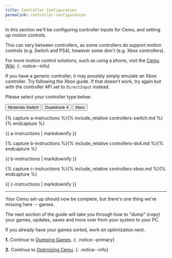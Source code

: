 ```yaml
---
title: Controller Configuration
permalink: controller-configuration
---
```


In this section we'll be configuring controller inputs for Cemu, and setting up motion controls.

This can vary between controllers, as some controllers _do_ support motion controls (e.g. Switch and PS4), however some don't (e.g. Xbox controllers).

For more motion control solutions, such as using a phone, visit the [Cemu Wiki](https://wiki.cemu.info/wiki/Motion_Controls#Motion_via_the_Cemuhook_API_.28for_the_Emulated_GamePad_and_emulated_Wii_Remote.29).
{: .notice--info}

If you have a generic controller, it may possibly simply emulate an Xbox controller. Try following the Xbox guide. If that doesn't work, try again but with the controller API set to `DirectInput` instead.

Please select your controller type below:

<button class="btn btn--large btn--info" id="abtn" onclick="showa()">Nintendo Switch</button>
<button class="btn btn--large btn--info" id="bbtn" onclick="showb()">Dualshock 4</button>
<button class="btn btn--large btn--info" id="cbtn" onclick="showc()">Xbox</button>

{% capture a-instructions %}{% include_relative controllers-switch.md %}{% endcapture %}
<div id="ainstr">{{ a-instructions | markdownify }}</div>

{% capture b-instructions %}{% include_relative controllers-ds4.md %}{% endcapture %}
<div id="binstr">{{ b-instructions | markdownify }}</div>

{% capture c-instructions %}{% include_relative controllers-xbox.md %}{% endcapture %}
<div id="cinstr">{{ c-instructions | markdownify }}</div>

---

<script>
  var a = document.getElementById("ainstr");
  var abtn = document.getElementById("abtn");
  var aclr = "btn--danger"

  var b = document.getElementById("binstr");
  var bbtn = document.getElementById("bbtn");
  var bclr = "btn--facebook"

  var c = document.getElementById("cinstr");
  var cbtn = document.getElementById("cbtn");
  var cclr = "btn--success"

  var clr = "btn--info"

  a.style.display = "block";
  b.style.display = "none";
  c.style.display = "none";

  abtn.classList.remove("btn--info");
  abtn.classList.add(aclr);

  function showa() {
    a.style.display = "block";
    b.style.display = "none";
    c.style.display = "none";

    abtn.classList.remove(clr);
    bbtn.classList.add(clr);
    cbtn.classList.add(clr);

    abtn.classList.add(aclr);
    bbtn.classList.remove(bclr);
    cbtn.classList.remove(cclr);
  }

  function showb() {
    a.style.display = "none";
    b.style.display = "block";
    c.style.display = "none";

    abtn.classList.add(clr);
    bbtn.classList.remove(clr);
    cbtn.classList.add(clr);

    abtn.classList.remove(aclr);
    bbtn.classList.add(bclr);
    cbtn.classList.remove(cclr);
  }

  function showc() {
    a.style.display = "none";
    b.style.display = "none";
    c.style.display = "block";

    abtn.classList.add(clr);
    bbtn.classList.add(clr);
    cbtn.classList.remove(clr);

    abtn.classList.remove(aclr);
    bbtn.classList.remove(bclr);
    cbtn.classList.add(cclr);
  }
</script>


Your Cemu set-up should now be complete, but there's one thing we're missing here -- games.

The next section of the guide will take you through how to "dump" (copy) your games, updates, saves and more over from your system to your PC.

If you already have your games sorted, work on optimization next.

**1.** Continue to [Dumping Games](dumping-games).
{: .notice--primary}

**2.** Continue to [Optimizing Cemu](optimizing-cemu).
{: .notice--info}
